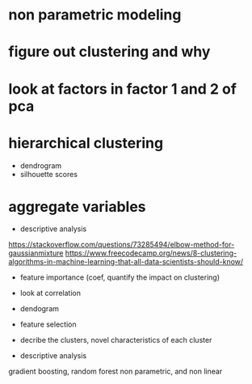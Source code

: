 # non parametric modeling
# figure out clustering and why
# look at factors in factor 1 and 2 of pca 
# hierarchical clustering
 - dendrogram
 - silhouette scores
 # aggregate variables
 - descriptive analysis


 https://stackoverflow.com/questions/73285494/elbow-method-for-gaussianmixture
 https://www.freecodecamp.org/news/8-clustering-algorithms-in-machine-learning-that-all-data-scientists-should-know/



 - feature importance (coef, quantify the impact on clustering)
 - look at correlation
 - dendogram
 - feature selection

 - decribe the clusters, novel characteristics of each cluster
 - descriptive analysis 


 gradient boosting, random forest 
 non parametric, and non linear
 
 
